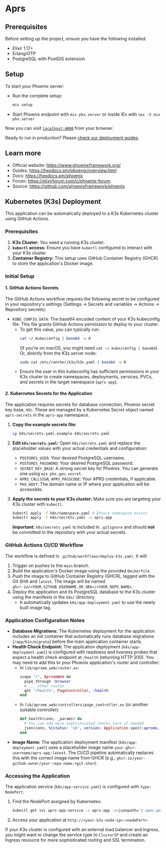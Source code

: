 # Aprs

## Prerequisites

Before setting up the project, ensure you have the following installed:
- Elixir 1.17+
- Erlang/OTP
- PostgreSQL with PostGIS extension

## Setup

To start your Phoenix server:

  * Run the complete setup:
    ```bash
    mix setup
    ```
  * Start Phoenix endpoint with `mix phx.server` or inside IEx with `iex -S mix phx.server`

Now you can visit [`localhost:4000`](http://localhost:4000) from your browser.

Ready to run in production? Please [check our deployment guides](https://hexdocs.pm/phoenix/deployment.html).

## Learn more

  * Official website: https://www.phoenixframework.org/
  * Guides: https://hexdocs.pm/phoenix/overview.html
  * Docs: https://hexdocs.pm/phoenix
  * Forum: https://elixirforum.com/c/phoenix-forum
  * Source: https://github.com/phoenixframework/phoenix

## Kubernetes (K3s) Deployment

This application can be automatically deployed to a K3s Kubernetes cluster using GitHub Actions.

### Prerequisites

1.  **K3s Cluster:** You need a running K3s cluster.
2.  **`kubectl` access:** Ensure you have `kubectl` configured to interact with your K3s cluster.
3.  **Container Registry:** This setup uses GitHub Container Registry (GHCR) to store the application's Docker image.

### Initial Setup

#### 1. GitHub Actions Secrets

The GitHub Actions workflow requires the following secret to be configured in your repository's settings (Settings -> Secrets and variables -> Actions -> Repository secrets):

*   `KUBE_CONFIG_DATA`: The base64 encoded content of your K3s kubeconfig file. This file grants GitHub Actions permission to deploy to your cluster.
    *   To get this value, you can typically run:
        ```bash
        cat ~/.kube/config | base64 -w 0
        ```
        (If you're on macOS, you might need `cat ~/.kube/config | base64`).
        Or, directly from the K3s server node:
        ```bash
        sudo cat /etc/rancher/k3s/k3s.yaml | base64 -w 0
        ```
    *   Ensure the user in this kubeconfig has sufficient permissions in your K3s cluster to create namespaces, deployments, services, PVCs, and secrets in the target namespace (`aprs-app`).

#### 2. Kubernetes Secrets for the Application

The application requires secrets for database connection, Phoenix secret key base, etc. These are managed by a Kubernetes Secret object named `aprs-secrets` in the `aprs-app` namespace.

1.  **Copy the example secrets file:**
    ```bash
    cp k8s/secrets.yaml.example k8s/secrets.yaml
    ```
2.  **Edit `k8s/secrets.yaml`:**
    Open `k8s/secrets.yaml` and replace the placeholder values with your actual credentials and configuration:
    *   `POSTGRES_USER`: Your desired PostgreSQL username.
    *   `POSTGRES_PASSWORD`: Your desired PostgreSQL password.
    *   `SECRET_KEY_BASE`: A strong secret key for Phoenix. You can generate one using `mix phx.gen.secret`.
    *   `APRS_CALLSIGN`, `APRS_PASSCODE`: Your APRS credentials, if applicable.
    *   `PHX_HOST`: The domain name or IP where your application will be accessible.

3.  **Apply the secrets to your K3s cluster:**
    Make sure you are targeting your K3s cluster with `kubectl`.
    ```bash
    kubectl apply -f k8s/namespace.yaml # Ensure namespace exists
    kubectl apply -f k8s/secrets.yaml -n aprs-app
    ```
    **Important:** `k8s/secrets.yaml` is included in `.gitignore` and should **not** be committed to the repository with your actual secrets.

### GitHub Actions CI/CD Workflow

The workflow is defined in `.github/workflows/deploy-k3s.yaml`. It will:
1.  Trigger on pushes to the `main` branch.
2.  Build the application's Docker image using the provided `Dockerfile`.
3.  Push the image to GitHub Container Registry (GHCR), tagged with the Git SHA and `latest`. The image will be named `ghcr.io/<YOUR_GITHUB_USERNAME_OR_ORG>/<YOUR_REPO_NAME>`.
4.  Deploy the application and its PostgreSQL database to the K3s cluster using the manifests in the `k8s/` directory.
    *   It automatically updates `k8s/app-deployment.yaml` to use the newly built image tag.

### Application Configuration Notes

*   **Database Migrations:** The Kubernetes deployment for the application includes an init container that automatically runs database migrations (`/app/bin/migrate`) before the main application container starts.
*   **Health Check Endpoint:** The application deployment (`k8s/app-deployment.yaml`) is configured with readiness and liveness probes that expect a health check endpoint at `/health` (returning HTTP 200). You may need to add this to your Phoenix application's router and controller:
    *   In `lib/aprsme_web/router.ex`:
        ```elixir
        scope "/", AprsmeWeb do
          pipe_through :browser
          # ... other routes
          get "/health", PageController, :health
        end
        ```
    *   In `lib/aprsme_web/controllers/page_controller.ex` (or another suitable controller):
        ```elixir
        def health(conn, _params) do
          # You can add more sophisticated checks here if needed
          json(conn, %{status: "ok", version: Application.spec(:aprsme, :vsn)})
        end
        ```
*   **Image Name:** The application deployment manifest (`k8s/app-deployment.yaml`) uses a placeholder image name `your-ghcr-username/aprs-app:latest`. The CI/CD pipeline automatically replaces this with the correct image name from GHCR (e.g., `ghcr.io/your-github-owner/your-repo-name:<git-sha>`).

### Accessing the Application

The application service (`k8s/app-service.yaml`) is configured with `type: NodePort`.
1.  Find the NodePort assigned by Kubernetes:
    ```bash
    kubectl get svc aprs-app-service -n aprs-app -o=jsonpath='{.spec.ports[0].nodePort}'
    ```
2.  Access your application at `http://<your-k3s-node-ip>:<nodePort>`.

If your K3s cluster is configured with an external load balancer and Ingress, you might want to change the service type to `ClusterIP` and create an Ingress resource for more sophisticated routing and SSL termination.
